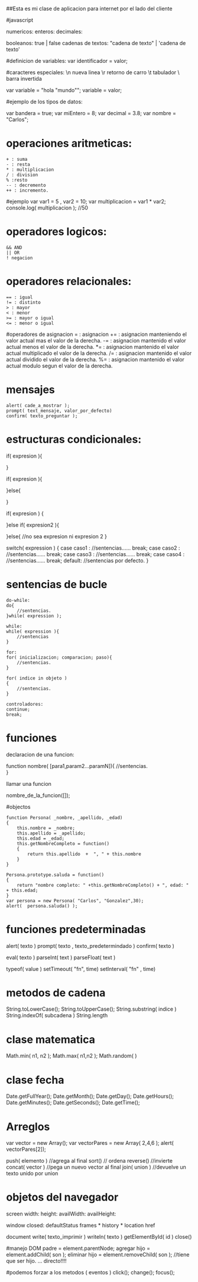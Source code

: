##Esta es mi clase de aplicacion para internet por el lado del cliente


#javascript

numericos:
	enteros: 
	decimales:

booleanos:
	true | false
cadenas de textos:
	"cadena de texto" | 'cadena de texto'

#definicion de variables:
var identificador = valor;

#caracteres especiales:
\n nueva linea
\r retorno de carro
\t tabulador
\\ barra invertida

var variable = "hola \"mundo\"";
	variable = valor;

#ejemplo de los tipos de datos:

var bandera = true;
var	miEntero = 8;
var decimal = 3.8;
var nombre = "Carlos";

# operaciones aritmeticas:
	+ : suma
	- : resta
	* : multiplicacion
	/ : division
	% :resto
	-- : decremento
	++ : incremento.

#ejemplo
var var1 = 5 , var2 = 10;
var multiplicacion = var1 * var2;
console.log( multiplicacion ); //50

# operadores logicos:
	&& AND
	|| OR
	! negacion

# operadores relacionales:
	== : igual
	!= : distinto
	> :	mayor
	< : menor
	>= : mayor o igual
	<= : menor o igual

#operadores de asignacion
	= : asignacion
	+= : asignacion manteniendo el valor actual mas el valor de la derecha.
	-= : asignacion mantenido el valor actual menos el valor de la derecha.
	*= : asignacion mantenido el valor actual multiplicado el valor de la derecha.
	/= : asignacion mantenido el valor actual dividido el valor de la derecha.
	%= : asignacion mantenido el valor actual modulo segun el valor de la derecha.

# mensajes

	alert( cade_a_mostrar );
	prompt( text_mensaje, valor_por_defecto)
	confirm( texto_preguntar );

# estructuras condicionales:
 
if( expresion ){
	
}

if( expresion ){
	
}else{
	
}

if( expresion )
{
	
}else if( expresion2 ){
	
}else{
	//no sea expresion ni expresion 2
}

switch( expression )
{
	case caso1 : 
		//sentencias......
		break;
	case caso2 : 
		//sentencias......
		break;
	case caso3 : 
		//sentencias......
		break;
	case caso4 : 
		//sentencias......
		break;
	default: 
		//sentencias por defecto.
}

# sentencias de bucle

	do-while:
	do{
		//sentencias.
	}while( expression );

	while:
	while( expression ){
		//sentencias
	}

	for:
	for( inicializacion; comparacion; paso){
		//sentencias.
	}

	for( indice in objeto )
	{
		//sentencias.
	}

	controladores:
	continue;
	break;

# funciones

declaracion de una funcion:

function nombre( [para1,param2...paramN]){
	//sentencias.	
}

llamar una funcion

nombre_de_la_funcion([]);

#objectos

	function Persona( _nombre, _apellido, _edad)
	{
		this.nombre = _nombre;
		this.apellido = _apellido;
		this.edad = _edad;
		this.getNombreCompleto = function()
		{
			return this.apellido  +  ", " + this.nombre
		}
	}

	Persona.prototype.saluda = function()
	{
		return "nombre completo: " +this.getNombreCompleto() + ", edad: " + this.edad;
	}
	var persona = new Persona( "Carlos", "Gonzalez",30);
	alert(  persona.saluda() );


	
# funciones predeterminadas

alert( texto )
prompt( texto , texto_predetermindado )
confirm( texto )

eval( texto )
parseInt( text )
parseFloat( text )

typeof( value )
setTimeout( "fn", time)
setInterval( "fn" , time)

# metodos de cadena
String.toLowerCase();
String.toUpperCase();
String.substring( indice )
String.indexOf( subcadena )
String.length

# clase matematica
Math.min( n1, n2 );
Math.max( n1,n2 );
Math.random( )

# clase fecha
Date.getFullYear();
Date.getMonth();
Date.getDay();
Date.getHours();
Date.getMinutes();
Date.getSeconds();
Date.getTime(); 

# Arreglos
var vector = new Array();
var vectorPares = new Array( 2,4,6 );
alert( vectorPares[2]);

push( elemento )  //agrega al final
sort() 				// ordena
reverse() 			//invierte
concat( vector 	)	//pega un nuevo vector al final
join( union ) 		//devuelve un texto unido por union

# objetos del navegador
screen
	width: 
	height:
	availWidth:
	availHeight:

window
	closed:
	defaultStatus
	frames *
	history *
	location
		href

document
	write( texto_imprimir )
	writeln( texto )
	getElementById( id )
	close()

#manejo DOM
padre  = element.parentNode;
agregar hijo = element.addChild( son );
eliminar hijo = element.removeChild( son ); //tiene que ser hijo. ... directo!!!!

#podemos forzar a los metodos ( eventos )
click();
change();
focus();


























































































